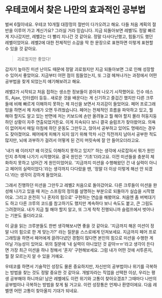 # 우테코에서 찾은 나만의 효과적인 공부법

 벌써 6월이네요. 우테코 10개월 대장정의 절반이 다가오려고 해요. 다들 처음 계획의 절반을 이루어 가고 계신가요? 그러실 거라 믿습니다. 지금 되돌아보면 레벨1도 정말 빠르게 지나갔지만, 레벨2는 더 빨리 지나간 것 같아요. 정말 다사다난했고, 힘들기도 했던 레벨이었어요. 레벨2에 대한 전체적인 소감을 딱 한 문장으로 표현하면 이렇게 표현할 수 있을 것 같아요.

> 괴로웠지만 좋았다!

갑자기 높아진 미션 난이도 때문에 정말 괴로웠지만 지금 되돌아보면 그로 인해 성장할 수 있어서 좋았어요. 지금부터 어떤 점이 힘들었는지, 또 그걸 헤쳐나가는 과정에서 어떤 공부법을 찾게 되었는지 얘기해보려고 해요.

 레벨2가 시작되고 처음 접하는 생소한 정보들이 쏟아져 나오기 시작했어요. 인수 테스트, Ajax, 인터셉터 등등.. 새로운 것을 배운다는 게 신기하고 즐겁긴 했지만 다른 크루들에 비해 빠르게 이해하지 못하는 제 자신을 보면서 자괴감이 들었어요. 페어 프로그래밍을 하면서 제 차례가 오면 두려웠습니다. 페어는 전체적인 흐름을 파악하고 있고, 뭘 해야 할지도 알고 있는 반면에 저는 키보드에 손만 올려놓고 뭘 해야 할지 몰라 허둥지둥하던 상황이 자주 연출되었거든요. 이게 지속되다 보니 결국 슬럼프가 찾아왔어요. 의욕이 없어져서 매일 아침에 하던 운동도 그만두고, 앉아서 공부하고 있어도 멍때리는 경우도 잦아졌어요. 페어에게 피해가 되지 않기 위해 막차 시간 직전까지 남아서 공부한 적도 많지만, 뇌에 과부하가 걸려서 어떻게 된 건지 머릿속에 잘 안 들어오더라고요.

 '내가 왜 이러지? 왜 이것도 이해하지 못하고 있지?' 하는 생각에 사로잡혀서 뭐가 원인인지 추적해 나가기 시작했어요. 결국 원인은 '기초'더라고요. 이전 미션들을 충분히 체화하지 못하고 넘어간 게 원인이었어요. '지금까지 미션을 수행해왔던 건 내 실력이 아니고 페어의 실력이었다.'라는 생각까지 다다랐을 땐, '정말 더 이상 이렇게 해선 안 되겠다.'라는 생각이 강하게 들었어요. 

 그래서 진행하던 미션을 그만두고 레벨2 처음으로 돌아갔어요. 다른 크루들이 미션을 완성해 나가고 있을 때 저는 스프링의 정의를 설명하는 부분으로 되돌아가 실습을 시작했어요. 그리고 온전히 '나 혼자의 힘으로' 구현하는 연습을 해봤어요. 처음엔 좀 버벅대기도 하고 다른 크루의 코드를 참고하기도 했지만 계속하다 보니 속도도 붙고, 큰 그림도 그려졌어요. 내가 지금 뭘 해야 할지 알고, 또 그게 착착 진행되니까 슬럼프에서 벗어나는 기분도 들더라고요. 

 이 글을 읽는 크루분들도 한번 생각해보시면 좋을 것 같아요. '지금까지 해온 미션이 정말 나의 힘으로 한 게 맞는가?' 라는 질문을 스스로에게 던져보세요. 지금까지 페어 프로그래밍을 하면서 페어에게 끌려다녔던 경험이 많다면 본인의 힘으로 미션을 수행한 게 아닐 가능성이 있어요. 위의 질문에 '내 실력이 아니었던 것 같아ㅠㅠ'라고 생각이 든다면 가장 최근 미션을 하나 정해서 '혼자' 구현해보세요. 그럼 내가 어떤 것에 서투른지, 뭘 잘 모르는지 알 수 있을 거예요.

 우테코를 하면서 기술적인 성장도 물론 중요하지만, 자신만의 공부법이나 위기를 극복하는 방법을 찾는 것도 정말 중요한 것 같아요. 개발자라는 직업을 선택한 이상, 우리는 평생 공부해야 하니까요! 남은 레벨에도 이런 위기와 고통이 찾아오겠죠? 그때마다 나만의 공부법이나 극복하는 방법을 찾게 될 거고요. 이런 성장통은 언제나 환영이에요. 다음 레벨엔 어떤 고통이 찾아올지 기대가 되네요.
